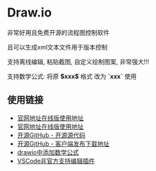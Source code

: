 # Draw.io

非常好用且免费开源的流程图控制软件

且可以生成xml文本文件用于版本控制

支持离线编辑, 粘贴截图, 自定义绘制图案, 非常强大!!!

支持数学公式: 将原 **\$xxx\$** 格式 改为 **\`xxx\`** 使用

## 使用链接

* [官网地址在线版使用地址](https://draw.io)
* [官网地址在线版使用地址](https://app.diagrams.net/)
* [开源GitHub - 开源源代码](https://github.com/jgraph/drawio)
* [开源GitHub - 客户端发布下载地址](https://github.com/jgraph/drawio-desktop/releases)
* [drawio中添加数学公式](https://www.cnblogs.com/mrlayfolk/p/12846162.html)
* [VSCode非官方支持编辑插件](https://marketplace.visualstudio.com/items?itemName=hediet.vscode-drawio)
